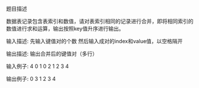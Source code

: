 题目描述

数据表记录包含表索引和数值，请对表索引相同的记录进行合并，即将相同索引的数值进行求和运算，输出按照key值升序进行输出。

输入描述:
先输入键值对的个数
然后输入成对的index和value值，以空格隔开


输出描述:
输出合并后的键值对（多行）

输入例子:
4
0 1
0 2
1 2
3 4

输出例子:
0 3
1 2
3 4
